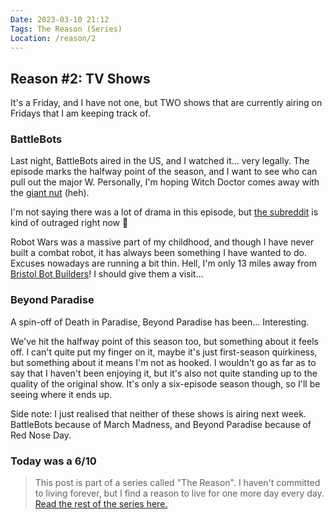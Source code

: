 ```yaml
---
Date: 2023-03-10 21:12
Tags: The Reason (Series)
Location: /reason/2
---
```


## Reason #2: TV Shows
It's a Friday, and I have not one, but TWO shows that are currently airing on Fridays that I am keeping track of.

### BattleBots
Last night, BattleBots aired in the US, and I watched it... very legally. The episode marks the halfway point of the season, and I want to see who can pull out the major W. Personally, I'm hoping Witch Doctor comes away with the [giant nut](https://www.reddit.com/r/battlebots/comments/tv6chd/season_six_winner_holding_the_giant_nut/) (heh).

I'm not saying there was a lot of drama in this episode, but [the subreddit](https://www.reddit.com/r/battlebots/) is kind of outraged right now 😬

Robot Wars was a massive part of my childhood, and though I have never built a combat robot, it has always been something I have wanted to do. Excuses nowadays are running a bit thin. Hell, I'm only 13 miles away from [Bristol Bot Builders](https://bristolbotbuilders.com/)! I should give them a visit...

### Beyond Paradise
A spin-off of Death in Paradise, Beyond Paradise has been... Interesting.

We've hit the halfway point of this season too, but something about it feels off. I can't quite put my finger on it, maybe it's just first-season quirkiness, but something about it means I'm not as hooked. I wouldn't go as far as to say that I haven't been enjoying it, but it's also not quite standing up to the quality of the original show. It's only a six-episode season though, so I'll be seeing where it ends up.

Side note: I just realised that neither of these shows is airing next week. BattleBots because of March Madness, and Beyond Paradise because of Red Nose Day.

### Today was a 6/10

>This post is part of a series called "The Reason". I haven't committed to living forever, but I find a reason to live for one more day every day. [Read the rest of the series here.](/reason/)